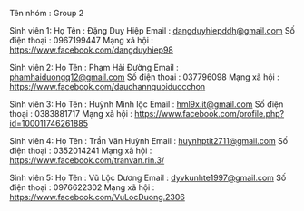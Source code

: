 Tên nhóm : Group 2

Sinh viên 1:
 Họ Tên : Đặng Duy Hiệp 
Email : dangduyhiepddh@gmail.com 
Số điện thoại : 0967199447 
Mạng xã hội : https://www.facebook.com/dangduyhiep98

Sinh viên 2: Họ Tên : Phạm Hải Đường 
Email : phamhaiduongq12@gmail.com 
Số điện thoại : 037796098 
Mạng xã hội : https://www.facebook.com/dauchannguoiduocchon

Sinh viên 3: 
Họ Tên : Huỳnh Minh lộc 
Email : hml9x.it@gmail.com 
Số điện thoại : 0383881717 
Mạng xã hội : https://www.facebook.com/profile.php?id=100011746261885

Sinh viên 4: 
Họ Tên : Trần Văn Huỳnh
Email : huynhptit2711@gmail.com
Số điện thoại : 0352014241 
Mạng xã hội : https://www.facebook.com/tranvan.rin.3/


Sinh viên 5: 
Họ Tên : Vũ Lộc Dương
Email : dyvkunhte1997@gmail.com
Số điện thoại : 0976622302
Mạng xã hội : https://www.facebook.com/VuLocDuong.2306

